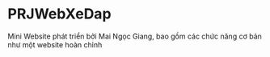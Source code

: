 # PRJWebXeDap
Mini Website phát triển bởi Mai Ngọc Giang, bao gồm các chức năng cơ bản như một website hoàn chỉnh 
